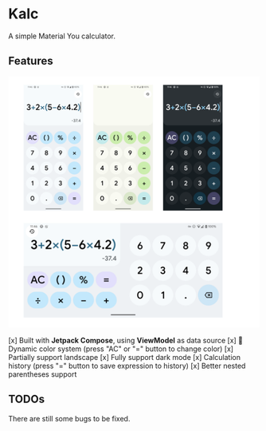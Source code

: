 # Kalc

A simple Material You calculator.

## Features

![Screenshots](arts/screenshots.png)

[x] Built with **Jetpack Compose**, using **ViewModel** as data source
[x] 🎨 Dynamic color system (press "AC" or "=" button to change color)
[x] Partially support landscape
[x] Fully support dark mode
[x] Calculation history (press "=" button to save expression to history)
[x] Better nested parentheses support

## TODOs

There are still some bugs to be fixed.
